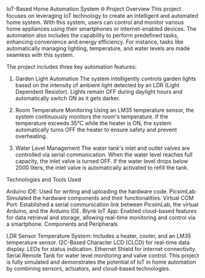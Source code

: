 IoT-Based Home Automation System 🌐
Project Overview
This project focuses on leveraging IoT technology to create an intelligent and automated home system. With this system, users can control and monitor various home appliances using their smartphones or internet-enabled devices. The automation also includes the capability to perform predefined tasks, enhancing convenience and energy efficiency. For instance, tasks like automatically managing lighting, temperature, and water levels are made seamless with this system.

The project includes three key automation features:

1. Garden Light Automation
The system intelligently controls garden lights based on the intensity of ambient light detected by an LDR (Light Dependent Resistor). Lights remain OFF during daylight hours and automatically switch ON as it gets darker.

2. Room Temperature Monitoring
Using an LM35 temperature sensor, the system continuously monitors the room's temperature. If the temperature exceeds 35°C while the heater is ON, the system automatically turns OFF the heater to ensure safety and prevent overheating.

3. Water Level Management
The water tank's inlet and outlet valves are controlled via serial communication. When the water level reaches full capacity, the inlet valve is turned OFF. If the water level drops below 2000 liters, the inlet valve is automatically activated to refill the tank.

Technologies and Tools Used

Arduino IDE: Used for writing and uploading the hardware code.
PicsimLab: Simulated the hardware components and their functionalities.
Virtual COM Port: Established a serial communication link between PicsimLab, the virtual Arduino, and the Arduino IDE.
Blynk IoT App: Enabled cloud-based features for data retrieval and storage, allowing real-time monitoring and control via a smartphone.
Components and Peripherals

LDR Sensor
Temperature System: Includes a heater, cooler, and an LM35 temperature sensor.
I2C-Based Character LCD (CLCD) for real-time data display.
LEDs for status indication.
Ethernet Shield for internet connectivity.
Serial Remote Tank for water level monitoring and valve control.
This project is fully simulated and demonstrates the potential of IoT in home automation by combining sensors, actuators, and cloud-based technologies.
